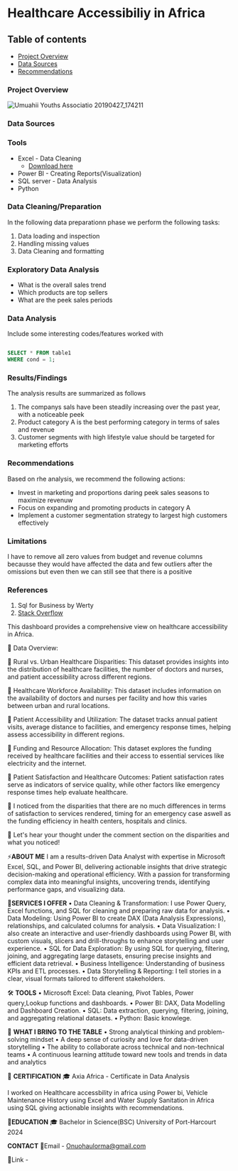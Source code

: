 # Healthcare Accessibiliy in Africa
## Table of contents
- [Project Overview](#project-overview)
- [Data Sources](#data-sources)
- [Recommendations](#recommendations)
### Project Overview
![Umuahii Youths Associatio 20190427_174211](https://github.com/user-attachments/assets/d48c777d-3ffd-4b85-a10b-aa738db97f3b)


### Data Sources
### Tools
- Excel - Data Cleaning
   - [Download here](https://microsoft.com)
- Power BI - Creating Reports(Visualization)
- SQL server - Data Analysis 
- Python 
### Data Cleaning/Preparation
In the following data preparationn phase we perform the following tasks:
1. Data loading and inspection
2. Handling missing values
3. Data Cleaning and formatting

### Exploratory Data Analysis
- What is the overall sales trend
- Which products are top sellers
- What are the peek sales periods

### Data Analysis
Include some interesting codes/features worked with
```sql

SELECT * FROM table1
WHERE cond = 1;
```
### Results/Findings
The analysis results are summarized as follows
1. The companys sals have been steadily increasing over the past year, with a noticeable peek
2. Product category A is the best performing category in terms of sales and revenue
3. Customer segments with high lifestyle value should be targeted for marketing efforts

### Recommendations
Based on rhe analysis, we recommend the following actions:
- Invest in marketing and proportions daring peek sales seasons to maximize revenuw
- Focus on expanding and promoting products in category A
- Implement a customer segmentation strategy to largest high customers effectively

### Limitations
I have to remove all zero values from budget and revenue columns becausse they would have affected the data and few outliers after the omissions but even then we can still see that there is a positive

### References

1. Sql for Business by Werty
2. [Stack Overflow](https://stack.com)


This dashboard provides a comprehensive view on healthcare accessibility in Africa.



📍 Data Overview:

🔹 Rural vs. Urban Healthcare Disparities: This dataset provides insights into the distribution of healthcare facilities, the number of doctors and nurses, and patient accessibility across different regions. 



🔹 Healthcare Workforce Availability: This dataset includes information on the availability of doctors and nurses per facility and how this varies between urban and rural locations. 



🔹 Patient Accessibility and Utilization: The dataset tracks annual patient visits, average distance to facilities, and emergency response times, helping assess accessibility in different regions. 



🔹 Funding and Resource Allocation: This dataset explores the funding received by healthcare facilities and their access to essential services like electricity and the internet. 



🔹 Patient Satisfaction and Healthcare Outcomes: Patient satisfaction rates serve as indicators of service quality, while other factors like emergency response times help evaluate healthcare.



📍 I noticed from the disparities that there are no much differences in terms of satisfaction to services rendered, timing for an emergency case aswell as the funding efficiency in health centers, hospitals and clinics.



📍 Let's hear your thought under the comment section on the disparities and what you noticed!

⚡**ABOUT ME**
I am a results-driven Data Analyst with expertise in Microsoft Excel, SQL, and Power BI, delivering actionable insights that drive strategic decision-making and operational efficiency. With a passion for transforming complex data into meaningful insights, uncovering trends, identifying performance gaps, and visualizing data.

🤝**SERVICES I OFFER**
• Data Cleaning & Transformation: I use Power Query, Excel functions, and SQL for cleaning and preparing raw data for analysis.
• Data Modeling: Using Power BI to create DAX (Data Analysis Expressions), relationships, and calculated columns for analysis.
• Data Visualization: I also create an interactive and user-friendly dashboards using Power BI, with custom visuals, slicers and drill-throughs to enhance storytelling    and user experience.
• SQL for Data Exploration: By using SQL for querying, filtering, joining, and aggregating large datasets, ensuring precise insights and efficient data retrieval.
• Business Intelligence: Understanding of business KPIs and ETL processes.
• Data Storytelling & Reporting: I tell stories in a clear, visual formats tailored to different stakeholders.

🛠️ **TOOLS**
• Microsoft Excel: Data cleaning, Pivot Tables, Power query,Lookup functions and dashboards.
• Power BI: DAX, Data Modelling and Dashboard Creation.
• SQL: Data extraction, querying, filtering, joining, and aggregating relational datasets.
• Python: Basic knowlege.

🎯 **WHAT I BRING TO THE TABLE**
• Strong analytical thinking and problem-solving mindset
• A deep sense of curiosity and love for data-driven storytelling
• The ability to collaborate across technical and non-technical teams
• A continuous learning attitude toward new tools and trends in data and analytics

🏅 **CERTIFICATION**
🎓 Axia Africa - Certificate in Data Analysis

I worked on Healthcare accessbility in africa using Power bi, Vehicle Maintenance History using Excel and Water Supply Sanitation in Africa using SQL giving actionable insights with recommendations.

📘**EDUCATION**
🎓 Bachelor in Science(BSC)
University of Port-Harcourt 2024

**CONTACT**
📧Email - Onuohaulorma@gmail.com

🔗Link -  
